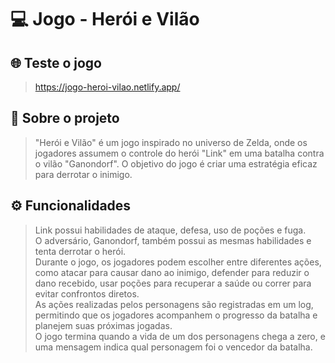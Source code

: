 # 💻 Jogo - Herói e Vilão

## 🌐 Teste o jogo
> https://jogo-heroi-vilao.netlify.app/

## 📜 Sobre o projeto 
> "Herói e Vilão" é um jogo inspirado no universo de Zelda, onde os jogadores assumem o controle do herói "Link" em uma batalha contra o vilão "Ganondorf". O objetivo do jogo é criar uma estratégia eficaz para derrotar o inimigo.

## ⚙️ Funcionalidades
> Link possui habilidades de ataque, defesa, uso de poções e fuga.<br />
> O adversário, Ganondorf, também possui as mesmas habilidades e tenta derrotar o herói.<br />
> Durante o jogo, os jogadores podem escolher entre diferentes ações, como atacar para causar dano ao inimigo, defender para reduzir o dano recebido, usar poções para recuperar a saúde ou correr para evitar confrontos diretos.<br />
> As ações realizadas pelos personagens são registradas em um log, permitindo que os jogadores acompanhem o progresso da batalha e planejem suas próximas jogadas.<br />
> O jogo termina quando a vida de um dos personagens chega a zero, e uma mensagem indica qual personagem foi o vencedor da batalha.<br />
